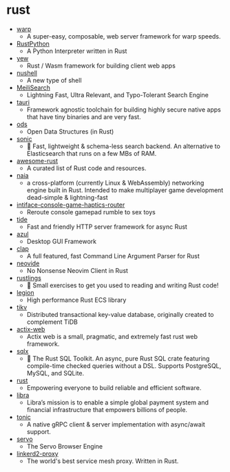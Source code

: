 # rust
- [warp](https://github.com/seanmonstar/warp)
  - A super-easy, composable, web server framework for warp speeds.
- [RustPython](https://github.com/RustPython/RustPython)
  - A Python Interpreter written in Rust
- [yew](https://github.com/yewstack/yew)
  - Rust / Wasm framework for building client web apps
- [nushell](https://github.com/nushell/nushell)
  - A new type of shell
- [MeiliSearch](https://github.com/meilisearch/MeiliSearch)
  - Lightning Fast, Ultra Relevant, and Typo-Tolerant Search Engine
- [tauri](https://github.com/tauri-apps/tauri)
  - Framework agnostic toolchain for building highly secure native apps that have tiny binaries and are very fast.
- [ods](https://github.com/o8vm/ods)
  - Open Data Structures (in Rust)
- [sonic](https://github.com/valeriansaliou/sonic)
  - 🦔 Fast, lightweight & schema-less search backend. An alternative to Elasticsearch that runs on a few MBs of RAM.
- [awesome-rust](https://github.com/rust-unofficial/awesome-rust)
  - A curated list of Rust code and resources.
- [naia](https://github.com/naia-rs/naia)
  - a cross-platform (currently Linux & WebAssembly) networking engine built in Rust. Intended to make multiplayer game development dead-simple & lightning-fast
- [intiface-console-game-haptics-router](https://github.com/intiface/intiface-console-game-haptics-router)
  - Reroute console gamepad rumble to sex toys
- [tide](https://github.com/http-rs/tide)
  - Fast and friendly HTTP server framework for async Rust
- [azul](https://github.com/maps4print/azul)
  - Desktop GUI Framework
- [clap](https://github.com/clap-rs/clap)
  - A full featured, fast Command Line Argument Parser for Rust
- [neovide](https://github.com/Kethku/neovide)
  - No Nonsense Neovim Client in Rust
- [rustlings](https://github.com/rust-lang/rustlings)
  - 🦀 Small exercises to get you used to reading and writing Rust code!
- [legion](https://github.com/TomGillen/legion)
  - High performance Rust ECS library
- [tikv](https://github.com/tikv/tikv)
  - Distributed transactional key-value database, originally created to complement TiDB
- [actix-web](https://github.com/actix/actix-web)
  - Actix web is a small, pragmatic, and extremely fast rust web framework.
- [sqlx](https://github.com/launchbadge/sqlx)
  - 🧰 The Rust SQL Toolkit. An async, pure Rust SQL crate featuring compile-time checked queries without a DSL. Supports PostgreSQL, MySQL, and SQLite.
- [rust](https://github.com/rust-lang/rust)
  - Empowering everyone to build reliable and efficient software.
- [libra](https://github.com/libra/libra)
  - Libra’s mission is to enable a simple global payment system and financial infrastructure that empowers billions of people.
- [tonic](https://github.com/hyperium/tonic)
  - A native gRPC client & server implementation with async/await support.
- [servo](https://github.com/servo/servo)
  - The Servo Browser Engine
- [linkerd2-proxy](https://github.com/linkerd/linkerd2-proxy)
  - The world's best service mesh proxy. Written in Rust.
